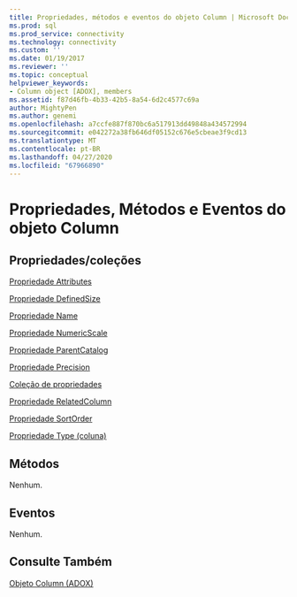 ```yaml
---
title: Propriedades, métodos e eventos do objeto Column | Microsoft Docs
ms.prod: sql
ms.prod_service: connectivity
ms.technology: connectivity
ms.custom: ''
ms.date: 01/19/2017
ms.reviewer: ''
ms.topic: conceptual
helpviewer_keywords:
- Column object [ADOX], members
ms.assetid: f87d46fb-4b33-42b5-8a54-6d2c4577c69a
author: MightyPen
ms.author: genemi
ms.openlocfilehash: a7ccfe887f870bc6a517913dd49848a434572994
ms.sourcegitcommit: e042272a38fb646df05152c676e5cbeae3f9cd13
ms.translationtype: MT
ms.contentlocale: pt-BR
ms.lasthandoff: 04/27/2020
ms.locfileid: "67966890"
---
```

# <a name="column-object-properties-methods-and-events"></a>Propriedades, Métodos e Eventos do objeto Column
## <a name="propertiescollections"></a>Propriedades/coleções  
 [Propriedade Attributes](../../../ado/reference/adox-api/attributes-property-adox.md)  
  
 [Propriedade DefinedSize](../../../ado/reference/adox-api/definedsize-property-adox.md)  
  
 [Propriedade Name](../../../ado/reference/adox-api/name-property-adox.md)  
  
 [Propriedade NumericScale](../../../ado/reference/adox-api/numericscale-property-adox.md)  
  
 [Propriedade ParentCatalog](../../../ado/reference/adox-api/parentcatalog-property-adox.md)  
  
 [Propriedade Precision](../../../ado/reference/adox-api/precision-property-adox.md)  
  
 [Coleção de propriedades](../../../ado/reference/ado-api/properties-collection-ado.md)  
  
 [Propriedade RelatedColumn](../../../ado/reference/adox-api/relatedcolumn-property-adox.md)  
  
 [Propriedade SortOrder](../../../ado/reference/adox-api/sortorder-property-adox.md)  
  
 [Propriedade Type (coluna)](../../../ado/reference/adox-api/type-property-column-adox.md)  
  
## <a name="methods"></a>Métodos  
 Nenhum.  
  
## <a name="events"></a>Eventos  
 Nenhum.  
  
## <a name="see-also"></a>Consulte Também  
 [Objeto Column (ADOX)](../../../ado/reference/adox-api/column-object-adox.md)
